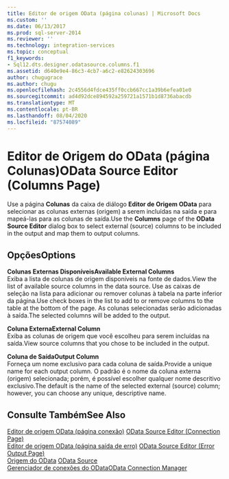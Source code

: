 ```yaml
---
title: Editor de origem OData (página colunas) | Microsoft Docs
ms.custom: ''
ms.date: 06/13/2017
ms.prod: sql-server-2014
ms.reviewer: ''
ms.technology: integration-services
ms.topic: conceptual
f1_keywords:
- Sql12.dts.designer.odatasource.columns.f1
ms.assetid: d640e9e4-86c3-4cb7-a6c2-e82624303696
author: chugugrace
ms.author: chugu
ms.openlocfilehash: 2c4556d4fdce435ff0ccb667cc1a39b6efea01e0
ms.sourcegitcommit: ad4d92dce894592a259721a1571b1d8736abacdb
ms.translationtype: MT
ms.contentlocale: pt-BR
ms.lasthandoff: 08/04/2020
ms.locfileid: "87574089"
---
```

# <a name="odata-source-editor-columns-page"></a><span data-ttu-id="2d448-102">Editor de Origem do OData (página Colunas)</span><span class="sxs-lookup"><span data-stu-id="2d448-102">OData Source Editor (Columns Page)</span></span>
  <span data-ttu-id="2d448-103">Use a página **Colunas** da caixa de diálogo **Editor de Origem OData** para selecionar as colunas externas (origem) a serem incluídas na saída e para mapeá-las para as colunas de saída.</span><span class="sxs-lookup"><span data-stu-id="2d448-103">Use the **Columns** page of the **OData Source Editor** dialog box to select external (source) columns to be included in the output and map them to output columns.</span></span>  
  
## <a name="options"></a><span data-ttu-id="2d448-104">Opções</span><span class="sxs-lookup"><span data-stu-id="2d448-104">Options</span></span>  
 <span data-ttu-id="2d448-105">**Colunas Externas Disponíveis**</span><span class="sxs-lookup"><span data-stu-id="2d448-105">**Available External Columns**</span></span>  
 <span data-ttu-id="2d448-106">Exiba a lista de colunas de origem disponíveis na fonte de dados.</span><span class="sxs-lookup"><span data-stu-id="2d448-106">View the list of available source columns in the data source.</span></span> <span data-ttu-id="2d448-107">Use as caixas de seleção na lista para adicionar ou remover colunas à tabela na parte inferior da página.</span><span class="sxs-lookup"><span data-stu-id="2d448-107">Use check boxes in the list to add to or remove columns to the table at the bottom of the page.</span></span> <span data-ttu-id="2d448-108">As colunas selecionadas serão adicionadas à saída.</span><span class="sxs-lookup"><span data-stu-id="2d448-108">The selected columns will be added to the output.</span></span>  
  
 <span data-ttu-id="2d448-109">**Coluna Externa**</span><span class="sxs-lookup"><span data-stu-id="2d448-109">**External Column**</span></span>  
 <span data-ttu-id="2d448-110">Exiba as colunas de origem que você escolheu para serem incluídas na saída.</span><span class="sxs-lookup"><span data-stu-id="2d448-110">View source columns that you chose to be included in the output.</span></span>  
  
 <span data-ttu-id="2d448-111">**Coluna de Saída**</span><span class="sxs-lookup"><span data-stu-id="2d448-111">**Output Column**</span></span>  
 <span data-ttu-id="2d448-112">Forneça um nome exclusivo para cada coluna de saída.</span><span class="sxs-lookup"><span data-stu-id="2d448-112">Provide a unique name for each output column.</span></span> <span data-ttu-id="2d448-113">O padrão é o nome da coluna externa (origem) selecionada; porém, é possível escolher qualquer nome descritivo exclusivo.</span><span class="sxs-lookup"><span data-stu-id="2d448-113">The default is the name of the selected external (source) column; however, you can choose any unique, descriptive name.</span></span>  
  
## <a name="see-also"></a><span data-ttu-id="2d448-114">Consulte Também</span><span class="sxs-lookup"><span data-stu-id="2d448-114">See Also</span></span>  
 <span data-ttu-id="2d448-115">[Editor de origem OData &#40;página conexão&#41;](../../2014/integration-services/odata-source-editor-connection-page.md) </span><span class="sxs-lookup"><span data-stu-id="2d448-115">[OData Source Editor &#40;Connection Page&#41;](../../2014/integration-services/odata-source-editor-connection-page.md) </span></span>  
 <span data-ttu-id="2d448-116">[Editor de origem OData &#40;página saída de erro&#41;](../../2014/integration-services/odata-source-editor-error-output-page.md) </span><span class="sxs-lookup"><span data-stu-id="2d448-116">[OData Source Editor &#40;Error Output Page&#41;](../../2014/integration-services/odata-source-editor-error-output-page.md) </span></span>  
 <span data-ttu-id="2d448-117">[Origem do OData](data-flow/odata-source.md) </span><span class="sxs-lookup"><span data-stu-id="2d448-117">[OData Source](data-flow/odata-source.md) </span></span>  
 [<span data-ttu-id="2d448-118">Gerenciador de conexões do OData</span><span class="sxs-lookup"><span data-stu-id="2d448-118">OData Connection Manager</span></span>](connection-manager/odata-connection-manager.md)  
  
  
